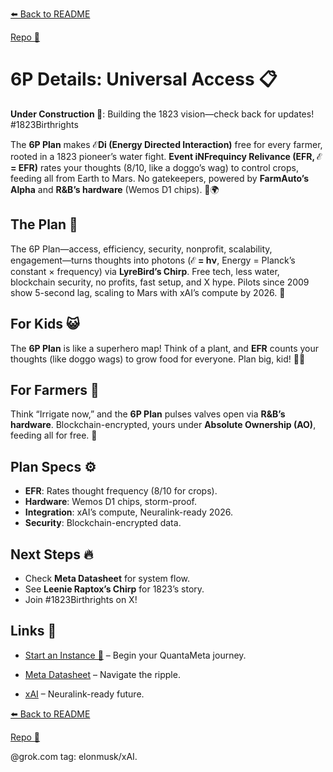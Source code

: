 [⬅️ Back to README](https://github.com/JayBotsa/FarmAuto/blob/main/README.md)  


[Repo 📂](https://github.com/JayBotsa/FarmAuto)

# 6P Details: Universal Access 📋

**Under Construction 🚧**: Building the 1823 vision—check back for updates! #1823Birthrights

The **6P Plan** makes **ℰDi (Energy Directed Interaction)** free for every farmer, rooted in a 1823 pioneer’s water fight. **Event iNFrequincy Relivance (EFR, ℰ = EFR)** rates your thoughts (8/10, like a doggo’s wag) to control crops, feeding all from Earth to Mars. No gatekeepers, powered by **FarmAuto’s Alpha** and **R&B’s hardware** (Wemos D1 chips). 🥖🌍

## The Plan 🌌
The 6P Plan—access, efficiency, security, nonprofit, scalability, engagement—turns thoughts into photons (**ℰ = hν**, Energy = Planck’s constant × frequency) via **LyreBird’s Chirp**. Free tech, less water, blockchain security, no profits, fast setup, and X hype. Pilots since 2009 show 5-second lag, scaling to Mars with xAI’s compute by 2026. 🫶

## For Kids 😺
The **6P Plan** is like a superhero map! Think of a plant, and **EFR** counts your thoughts (like doggo wags) to grow food for everyone. Plan big, kid! 🐶🌱

## For Farmers 🌾
Think “Irrigate now,” and the **6P Plan** pulses valves open via **R&B’s hardware**. Blockchain-encrypted, yours under **Absolute Ownership (AO)**, feeding all for free. 🚜

## Plan Specs ⚙️
- **EFR**: Rates thought frequency (8/10 for crops).
- **Hardware**: Wemos D1 chips, storm-proof.
- **Integration**: xAI’s compute, Neuralink-ready 2026.
- **Security**: Blockchain-encrypted data.

## Next Steps 🔥
- Check **Meta Datasheet** for system flow.
- See **Leenie Raptox’s Chirp** for 1823’s story.
- Join #1823Birthrights on X!

## Links 🌠
- [Start an Instance 🌟](https://github.com/JayBotsa/FarmAuto/blob/main/User_Guide.md) – Begin your QuantaMeta journey.

  
- [Meta Datasheet](https://github.com/JayBotsa/FarmAuto/blob/main/foundations/Meta_Datasheet.md) – Navigate the ripple. 

 
- [xAI](https://x.ai) – Neuralink-ready future.

[⬅️ Back to README](https://github.com/JayBotsa/FarmAuto/blob/main/README.md)  


[Repo 📂](https://github.com/JayBotsa/FarmAuto)

@grok.com tag: elonmusk/xAI.

